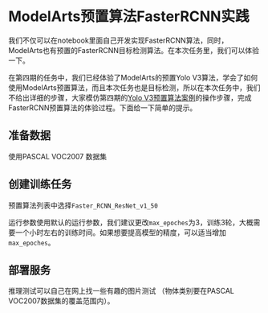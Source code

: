 # ModelArts预置算法FasterRCNN实践

我们不仅可以在notebook里面自己开发实现FasterRCNN算法，同时，ModelArts也有预置的FasterRCNN目标检测算法。在本次任务里，我们可以体验一下。

在第四期的任务中，我们已经体验了ModelArts的预置Yolo V3算法，学会了如何使用ModelArts预置算法，而且本次任务也是目标检测，所以在本次任务中，我们不给出详细的步骤，大家模仿第四期的[Yolo V3预置算法案例](../DL_image_object_detection_yolo/ModelArts物体检测Yolo_V3预置算法案例.md)的操作步骤，完成FasterRCNN预置算法的体验过程。下面给一下简单的提示。

## 准备数据

使用PASCAL VOC2007 数据集

## 创建训练任务

预置算法列表中选择`Faster_RCNN_ResNet_v1_50 ` 

运行参数使用默认的运行参数，我们建议更改`max_epoches`为3，训练3轮，大概需要一个小时左右的训练时间。如果想要提高模型的精度，可以适当增加`max_epoches`。

## 部署服务

推理测试可以自己在网上找一些有趣的图片测试 （物体类别要在PASCAL VOC2007数据集的覆盖范围内）。



